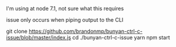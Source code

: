 I'm using at node 7.1, not sure what this requires

issue only occurs when piping output to the CLI

git clone https://github.com/brandonmp/bunyan-ctrl-c-issue/blob/master/index.js
cd ./bunyan-ctrl-c-issue
yarn
npm start
